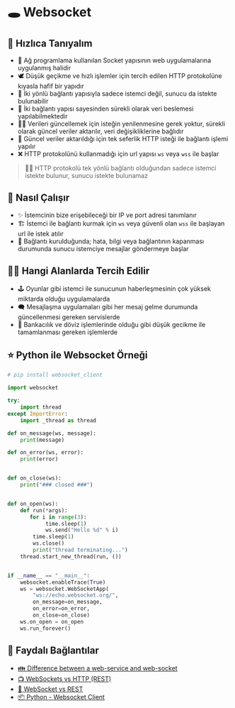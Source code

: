 # 🕳️ Websocket

## 👀 Hızlıca Tanıyalım

* 🔌 Ağ programlama kullanılan Socket yapısının web uygulamalarına uygulanmış halidir
* 🕊️ Düşük geçikme ve hızlı işlemler için tercih edilen HTTP protokolüne kıyasla hafif bir yapıdır
* 🔁 İki yönlü bağlantı yapısıyla sadece istemci değil, sunucu da istekte bulunabilir
* 🌊 İki bağlantı yapısı sayesinden sürekli olarak veri beslemesi yapılabilmektedir
* 💁‍♂️ Verileri güncellemek için isteğin yenilenmesine gerek yoktur, sürekli olarak güncel veriler aktarılır, veri değişikliklerine bağlıdır
* 🦄 Güncel veriler aktarıldığı için tek seferlik HTTP isteği ile bağlantı işlemi yapılır
* ❌ HTTP protokolünü kullanmadığı için url yapısı `ws` veya `wss` ile başlar

> 👮‍♂️ HTTP protokolü tek yönlü bağlantı olduğundan sadece istemci istekte bulunur, sunucu istekte bulunamaz

## 🚧 Nasıl Çalışır

* ✨ İstemcinin bize erişebileceği bir IP ve port adresi tanımlanır
* 🏗️ İstemci ile bağlantı kurmak için `ws` veya güvenli olan `wss` ile başlayan url ile istek atılır
* 👀 Bağlantı kurulduğunda; hata, bilgi veya bağlantının kapanması durumunda sunucu istemciye mesajlar göndermeye başlar

## 💁‍♂️ Hangi Alanlarda Tercih Edilir

* 🕹️ Oyunlar gibi istemci ile sunucunun haberleşmesinin çok yüksek miktarda olduğu uygulamalarda
* 🗨️ Mesajlaşma uygulamaları gibi her mesaj gelme durumunda güncellenmesi gereken servislerde
* 💨 Bankacılık ve döviz işlemlerinde olduğu gibi düşük gecikme ile tamamlanması gereken işlemlerde

## ⭐ Python ile Websocket Örneği

```python
# pip install websocket_client

import websocket

try:
    import thread
except ImportError:
    import _thread as thread

def on_message(ws, message):
    print(message)

def on_error(ws, error):
    print(error)


def on_close(ws):
    print("### closed ###")


def on_open(ws):
    def run(*args):
       for i in range(3):
            time.sleep(1)
            ws.send("Hello %d" % i)
        time.sleep(1)
        ws.close()
        print("thread terminating...")
    thread.start_new_thread(run, ())


if __name__ == "__main__":
    websocket.enableTrace(True)
    ws = websocket.WebSocketApp(
        "ws://echo.websocket.org/",
        on_message=on_message,
        on_error=on_error,
        on_close=on_close)
    ws.on_open = on_open
    ws.run_forever()
```

## 🔗 Faydalı Bağlantılar

* [👪 Difference between a web-service and web-socket](https://stackoverflow.com/questions/25024685/difference-between-a-web-service-and-web-socket)
* [📺 WebSockets vs HTTP \(REST\)](https://www.youtube.com/watch?v=NJn9QW1t6pI)
* [📝 WebSocket vs REST](https://www.educba.com/websocket-vs-rest/s)
* [📦 Python - Websocket Client](https://pypi.org/project/websocket_client/)

